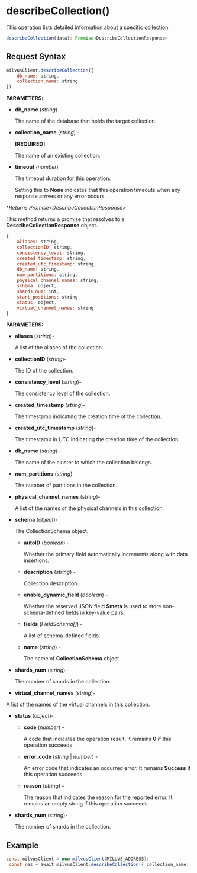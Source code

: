 # describeCollection()

This operation lists detailed information about a specific collection.

```javascript
describeCollection(data): Promise<DescribeCollectionResponse>
```

## Request Syntax

```javascript
milvusClient.describeCollection({ 
    db_name: string,
    collection_name: string 
})
```

**PARAMETERS:**

- **db_name** (*string*) -

    The name of the database that holds the target collection.

- **collection_name** (*string*) -

    **[REQUIRED]**

    The name of an existing collection.

- **timeout** (*number*)  

    The timeout duration for this operation. 

    Setting this to **None** indicates that this operation timeouts when any response arrives or any error occurs.

**Returns Promise\<DescribeCollectionResponse>*

This method returns a promise that resolves to a **DescribeCollectionResponse** object.

```javascript
{
    aliases: string,
    collectionID: string,
    consistency_level: string,
    created_timestamp: string,
    created_utc_timestamp: string,
    db_name: string,
    num_partitions: string,
    physical_channel_names: string,
    schema: object,
    shards_num: int,
    start_positions: string,
    status: object,
    virtual_channel_names: string  
}
```

**PARAMETERS:**

- **aliases** (*string*)-

    A list of the aliases of the collection.

- **collectionID** (*string*)-

    The ID of the collection.

- **consistency_level** (*string*)-

    The consistency level of the collection.

- **created_timestamp** (*string*)-

    The timestamp indicating the creation time of the collection.

- **created_utc_timestamp** (*string*)-

    The timestamp in UTC indicating the creation time of the collection.

- **db_name** (*string*)-

    The name of the cluster to which the collection belongs.

- **num_partitions** (*string*)-

    The number of partitions in the collection.

- **physical_channel_names** (*string*)-

    A list of the names of the physical channels in this collection.

- **schema** (*object*)-

    The CollectionSchema object.

    - **autoID** (*boolean*) -

        Whether the primary field automatically increments along with data insertions.

    - **description** (*string*) -

        Collection description.

    - **enable_dynamic_field** (*boolean*) -

        Whether the reserved JSON field **$meta** is used to store non-schema-defined fields in key-value pairs.

    - **fields** (*FieldSchema[]*) -

        A list of schema-defined fields. 

    - **name** (*string*) -   

        The name of **CollectionSchema** object.

- **shards_num** (*string*)-

    The number of shards in the collection.

- **virtual_channel_names** (*string*)-

A list of the names of the virtual channels in this collection.

- **status** (*object*)-

    - **code** (*number*) -

        A code that indicates the operation result. It remains **0** if this operation succeeds.

    - **error_code** (*string* | *number*) -

        An error code that indicates an occurred error. It remains **Success** if this operation succeeds. 

    - **reason** (*string*) - 

        The reason that indicates the reason for the reported error. It remains an empty string if this operation succeeds.

- **shards_num** (*string*)-

    The number of shards in the collection.

## Example

```java
const milvusClient = new milvusClient(MILUVS_ADDRESS);
 const res = await milvusClient.describeCollection({ collection_name: 'my_collection' });
```

